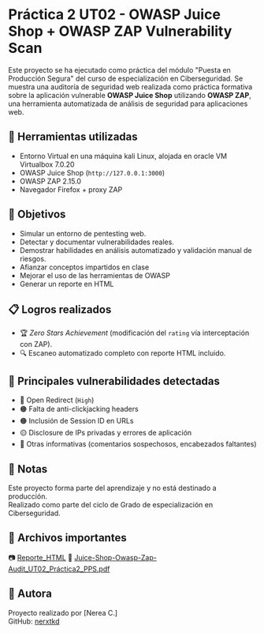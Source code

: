 # Práctica 2 UT02 - OWASP Juice Shop + OWASP ZAP Vulnerability Scan

Este proyecto se ha ejecutado como práctica del módulo "Puesta en Producción Segura" del curso de especialización en Ciberseguridad.
Se muestra una auditoría de seguridad web realizada como práctica formativa sobre la aplicación vulnerable **OWASP Juice Shop** utilizando **OWASP ZAP**, una herramienta automatizada de análisis de seguridad para aplicaciones web.

## 🔧 Herramientas utilizadas
- Entorno Virtual en una máquina kali Linux, alojada en oracle VM Virtualbox 7.0.20
- OWASP Juice Shop (`http://127.0.0.1:3000`)
- OWASP ZAP 2.15.0
- Navegador Firefox + proxy ZAP

## 🎯 Objetivos
- Simular un entorno de pentesting web.
- Detectar y documentar vulnerabilidades reales.
- Demostrar habilidades en análisis automatizado y validación manual de riesgos.
- Afianzar conceptos impartidos en clase
- Mejorar el uso de las herramientas de OWASP
- Generar un reporte en HTML

## 📋 Logros realizados
- 🏆 *Zero Stars Achievement* (modificación del `rating` vía interceptación con ZAP).
- 🔍 Escaneo automatizado completo con reporte HTML incluido.

## 📄 Principales vulnerabilidades detectadas
- 🔴 Open Redirect (`High`)
- 🟠 Falta de anti-clickjacking headers
- 🟠 Inclusión de Session ID en URLs
- 🟡 Disclosure de IPs privadas y errores de aplicación
- 🔵 Otras informativas (comentarios sospechosos, encabezados faltantes)

## 📌 Notas

Este proyecto forma parte del aprendizaje y no está destinado a producción.  
Realizado como parte del ciclo de Grado de especialización en Ciberseguridad.

## 📂 Archivos importantes
📷  [Reporte_HTML](https://github.com/nerxtkd/juice-shop-owasp-zap-audit/blob/main/report/ZAP-Report-127.0.0.1.html)
📄  [Juice-Shop-Owasp-Zap-Audit_UT02_Práctica2_PPS.pdf](https://github.com/nerxtkd/Documentaciones/blob/main/Juice-Shop-Owasp-Zap-Audit_UT02_Pr%C3%A1ctica2_PPS.pdf)

## 🔗 Autora

Proyecto realizado por [Nerea C.]  
GitHub: [nerxtkd](https://github.com/nerxtkd)

